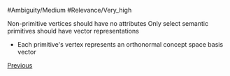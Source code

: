 #Ambiguity/Medium
#Relevance/Very_high

Non-primitive vertices should have no attributes
Only select semantic primitives should have vector representations
- Each primitive's vertex represents an orthonormal concept space basis vector

[Previous](Embedding-Text-as-Ontology-Subgraph-Activations)